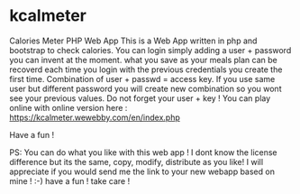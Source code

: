 # kcalmeter
Calories Meter PHP Web App
This is a Web App written in php and bootstrap to check calories.
You can login simply adding a user + password you can invent at the moment.
what you save as your meals plan can be recoverd each time you login with the previous credentials you create the first time.
Combination of user + passwd =  access key. 
If you use same user but different password you will create new combination so you wont see your previous values.
Do not forget your user + key ! 
You can play online with online version here : https://kcalmeter.wewebby.com/en/index.php

Have a fun ! 

PS: You can do what you like with this web app ! I dont know the license difference but its the same, copy, modify, distribute as you like!
I will appreciate if you would send me the link to your new webapp based on mine ! :-) have a fun ! take care ! 
